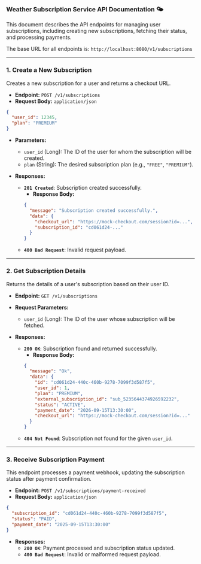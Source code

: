 ### Weather Subscription Service API Documentation 🌤️

This document describes the API endpoints for managing user subscriptions, including creating new subscriptions, fetching their status, and processing payments.

The base URL for all endpoints is: `http://localhost:8080/v1/subscriptions`

-----

### 1\. Create a New Subscription

Creates a new subscription for a user and returns a checkout URL.

* **Endpoint:** `POST /v1/subscriptions`
* **Request Body:** `application/json`

<!-- end list -->

```json
{
  "user_id": 12345,
  "plan": "PREMIUM"
}
```

* **Parameters:**

    * `user_id` (Long): The ID of the user for whom the subscription will be created.
    * `plan` (String): The desired subscription plan (e.g., `"FREE"`, `"PREMIUM"`).

* **Responses:**

    * **`201 Created`**: Subscription created successfully.
        * **Response Body:**
      <!-- end list -->
      ```json
      {
        "message": "Subscription created successfully.",
        "data": {
          "checkout_url": "https://mock-checkout.com/session?id=...",
          "subscription_id": "cd061d24-..."
        }
      }
      ```
    * **`400 Bad Request`**: Invalid request payload.

-----

### 2\. Get Subscription Details

Returns the details of a user's subscription based on their user ID.

* **Endpoint:** `GET /v1/subscriptions`

* **Request Parameters:**

    * `user_id` (Long): The ID of the user whose subscription will be fetched.

* **Responses:**

    * **`200 OK`**: Subscription found and returned successfully.
        * **Response Body:**
      <!-- end list -->
      ```json
      {
        "message": "Ok",
        "data": {
          "id": "cd061d24-440c-460b-9278-7099f3d587f5",
          "user_id": 1,
          "plan": "PREMIUM",
          "external_subscription_id": "sub_5235644374926592232",
          "status": "ACTIVE",
          "payment_date": "2026-09-15T13:30:00",
          "checkout_url": "https://mock-checkout.com/session?id=..."
        }
      }
      ```
    * **`404 Not Found`**: Subscription not found for the given `user_id`.

-----

### 3\. Receive Subscription Payment

This endpoint processes a payment webhook, updating the subscription status after payment confirmation.

* **Endpoint:** `POST /v1/subscriptions/payment-received`
* **Request Body:** `application/json`

<!-- end list -->

```json
{
  "subscription_id": "cd061d24-440c-460b-9278-7099f3d587f5",
  "status": "PAID",
  "payment_date": "2025-09-15T13:30:00"
}
```

* **Responses:**
    * **`200 OK`**: Payment processed and subscription status updated.
    * **`400 Bad Request`**: Invalid or malformed request payload.